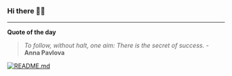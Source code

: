 ### Hi there 👋🏻


---

**Quote of the day**

> *To follow, without halt, one aim: There is the secret of success.* - **Anna Pavlova** 

[![README.md](https://github.com/marcolovazzano/marcolovazzano/actions/workflows/readme.yml/badge.svg?branch=main)](https://github.com/marcolovazzano/marcolovazzano/actions/workflows/readme.yml)
